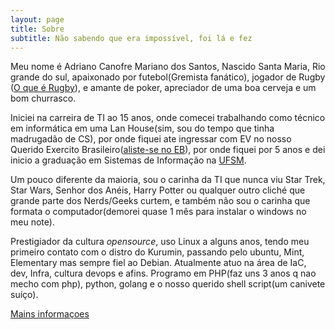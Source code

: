 ```yaml
---
layout: page
title: Sobre
subtitle: Não sabendo que era impossível, foi lá e fez
---
```


Meu nome é Adriano Canofre Mariano dos Santos, Nascido Santa Maria, Rio grande do sul, apaixonado por futebol(Gremista fanático), jogador de Rugby ([O que é Rugby](https://www.youtube.com/watch?v=MDYMUf-Q5vY)), e amante de poker, apreciador de uma boa cerveja e um bom churrasco.

Iniciei na carreira de TI ao 15 anos, onde comecei trabalhando como técnico em informática em uma Lan House(sim, sou do tempo que tinha madrugadão de CS), por onde fiquei ate ingressar com EV no nosso Querido Exercito Brasileiro([aliste-se no EB](https://www.youtube.com/watch?v=u1Et2iAptiY)), por onde fiquei por 5 anos e dei inicio a graduação em Sistemas de Informação na  [UFSM](http://ufsm.br).

Um pouco diferente da maioria, sou o carinha da TI que nunca viu Star Trek, Star Wars, Senhor dos Anéis, Harry Potter ou qualquer outro cliché que grande parte dos Nerds/Geeks curtem, e também não sou o carinha que formata o computador(demorei quase 1 mês para instalar o windows no meu note).

Prestigiador da cultura *opensource*, uso Linux a alguns anos, tendo meu primeiro contato com o distro do Kurumin, passando pelo ubuntu, Mint, Elementary mas sempre fiel ao Debian. Atualmente atuo na área de IaC, dev, Infra, cultura devops e afins. Programo em PHP(faz uns 3 anos q nao mecho com php), python, golang e o nosso querido shell script(um canivete suíço).

[Mains informaçoes](link)
